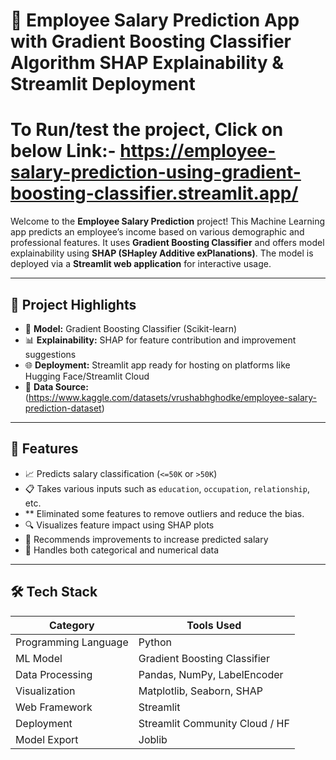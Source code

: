 # 🧠 Employee Salary Prediction App with Gradient Boosting Classifier Algorithm SHAP Explainability & Streamlit Deployment

# To Run/test the project, Click on below Link:- https://employee-salary-prediction-using-gradient-boosting-classifier.streamlit.app/


Welcome to the **Employee Salary Prediction** project! This Machine Learning app predicts an employee’s income based on various demographic and professional features. It uses **Gradient Boosting Classifier** and offers model explainability using **SHAP (SHapley Additive exPlanations)**. The model is deployed via a **Streamlit web application** for interactive usage.

---

## 📌 Project Highlights

- 🧮 **Model:** Gradient Boosting Classifier (Scikit-learn)
- 📊 **Explainability:** SHAP for feature contribution and improvement suggestions
- 🌐 **Deployment:** Streamlit app ready for hosting on platforms like Hugging Face/Streamlit Cloud
- 📁 **Data Source:** (https://www.kaggle.com/datasets/vrushabhghodke/employee-salary-prediction-dataset)

---

## 🚀 Features

- 📈 Predicts salary classification (`<=50K` or `>50K`)
- 📋 Takes various inputs such as `education`, `occupation`, `relationship`, etc.
- **  Eliminated some features to remove outliers and reduce the bias.
- 🔍 Visualizes feature impact using SHAP plots
- 🎯 Recommends improvements to increase predicted salary
- 🧩 Handles both categorical and numerical data

---

## 🛠️ Tech Stack

| Category            | Tools Used                          |
|---------------------|-------------------------------------|
| Programming Language| Python                              |
| ML Model            | Gradient Boosting Classifier        |
| Data Processing     | Pandas, NumPy, LabelEncoder         |
| Visualization       | Matplotlib, Seaborn, SHAP           |
| Web Framework       | Streamlit                           |
| Deployment          | Streamlit Community Cloud / HF      |
| Model Export        | Joblib                              |


